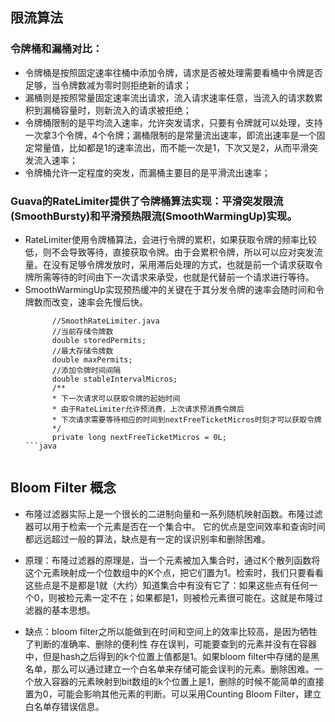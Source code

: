 ## 限流算法

### 令牌桶和漏桶对比：
- 令牌桶是按照固定速率往桶中添加令牌，请求是否被处理需要看桶中令牌是否足够，当令牌数减为零时则拒绝新的请求；
- 漏桶则是按照常量固定速率流出请求，流入请求速率任意，当流入的请求数累积到漏桶容量时，则新流入的请求被拒绝；
- 令牌桶限制的是平均流入速率，允许突发请求，只要有令牌就可以处理，支持一次拿3个令牌，4个令牌；漏桶限制的是常量流出速率，即流出速率是一个固定常量值，比如都是1的速率流出，而不能一次是1，下次又是2，从而平滑突发流入速率；
- 令牌桶允许一定程度的突发，而漏桶主要目的是平滑流出速率；
  
### Guava的RateLimiter提供了令牌桶算法实现：平滑突发限流(SmoothBursty)和平滑预热限流(SmoothWarmingUp)实现。
- RateLimiter使用令牌桶算法，会进行令牌的累积，如果获取令牌的频率比较低，则不会导致等待，直接获取令牌。由于会累积令牌，所以可以应对突发流量。在没有足够令牌发放时，采用滞后处理的方式，也就是前一个请求获取令牌所需等待的时间由下一次请求来承受，也就是代替前一个请求进行等待。
- SmoothWarmingUp实现预热缓冲的关键在于其分发令牌的速率会随时间和令牌数而改变，速率会先慢后快。
  ```
        //SmoothRateLimiter.java
        //当前存储令牌数
        double storedPermits;
        //最大存储令牌数
        double maxPermits;
        //添加令牌时间间隔
        double stableIntervalMicros;
        /**
        * 下一次请求可以获取令牌的起始时间
        * 由于RateLimiter允许预消费，上次请求预消费令牌后
        * 下次请求需要等待相应的时间到nextFreeTicketMicros时刻才可以获取令牌
        */
        private long nextFreeTicketMicros = 0L;
  ```java


## Bloom Filter 概念
- 布隆过滤器实际上是一个很长的二进制向量和一系列随机映射函数。布隆过滤器可以用于检索一个元素是否在一个集合中。
  它的优点是空间效率和查询时间都远远超过一般的算法，缺点是有一定的误识别率和删除困难。

- 原理：布隆过滤器的原理是，当一个元素被加入集合时，通过K个散列函数将这个元素映射成一个位数组中的K个点，把它们置为1。检索时，我们只要看看这些点是不是都是1就（大约）知道集合中有没有它了：如果这些点有任何一个0，则被检元素一定不在；如果都是1，则被检元素很可能在。这就是布隆过滤器的基本思想。
- 缺点：bloom filter之所以能做到在时间和空间上的效率比较高，是因为牺牲了判断的准确率、删除的便利性
存在误判，可能要查到的元素并没有在容器中，但是hash之后得到的k个位置上值都是1。如果bloom filter中存储的是黑名单，那么可以通过建立一个白名单来存储可能会误判的元素。删除困难。一个放入容器的元素映射到bit数组的k个位置上是1，删除的时候不能简单的直接置为0，可能会影响其他元素的判断。可以采用Counting Bloom Filter，建立白名单存错误信息。

